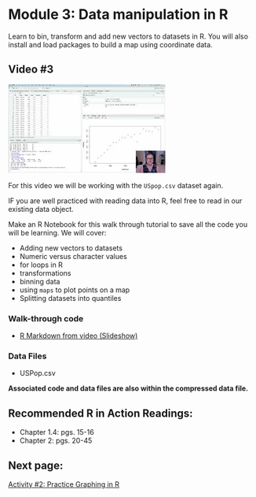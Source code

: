 Module 3: Data manipulation in R
================

Learn to bin, transform and add new vectors to datasets in R. You will
also install and load packages to build a map using coordinate data.

## Video #3

[![](../../images/mq2.jpg)](https://youtu.be/A8vYpOiyAg8)

For this video we will be working with the `USpop.csv` dataset again.

IF you are well practiced with reading data into R, feel free to read in
our existing data object.

Make an R Notebook for this walk through tutorial to save all the code
you will be learning. We will cover:

-   Adding new vectors to datasets
-   Numeric versus character values
-   for loops in R
-   transformations
-   binning data
-   using `maps` to plot points on a map
-   Splitting datasets into quantiles

### Walk-through code

-   [R Markdown from video
    (Slideshow)](http://htmlpreview.github.io/?https://github.com/StevisonLab/R_Mini_Course/blob/main/modules/Module_3/4.03.Data_Manipulation_in_R.html)

### Data Files

-   USPop.csv

**Associated code and data files are also within the compressed data
file.**

## Recommended R in Action Readings:

-   Chapter 1.4: pgs. 15-16
-   Chapter 2: pgs. 20-45

## Next page:

[Activity #2: Practice Graphing in
R](https://github.com/StevisonLab/R_Mini_Course/blob/main/modules/Activity_2/Activity2.md)
